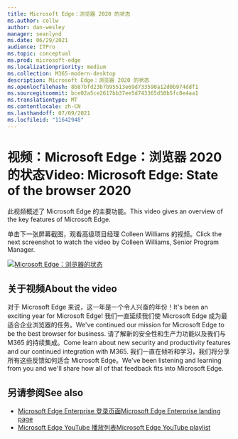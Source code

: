 ```yaml
---
title: Microsoft Edge：浏览器 2020 的状态
ms.author: collw
author: dan-wesley
manager: seanlynd
ms.date: 06/29/2021
audience: ITPro
ms.topic: conceptual
ms.prod: microsoft-edge
ms.localizationpriority: medium
ms.collection: M365-modern-desktop
description: Microsoft Edge：浏览器 2020 的状态
ms.openlocfilehash: 8b87bfd23b7b95513e69d733590a12d0b974ddf1
ms.sourcegitcommit: bce02a5ce2617bb37ee5d743365d50b5fc8e4aa1
ms.translationtype: MT
ms.contentlocale: zh-CN
ms.lasthandoff: 07/09/2021
ms.locfileid: "11642948"
---
```

# <a name="video-microsoft-edge-state-of-the-browser-2020"></a><span data-ttu-id="d06f6-103">视频：Microsoft Edge：浏览器 2020 的状态</span><span class="sxs-lookup"><span data-stu-id="d06f6-103">Video: Microsoft Edge: State of the browser 2020</span></span>

<span data-ttu-id="d06f6-104">此视频概述了 Microsoft Edge 的主要功能。</span><span class="sxs-lookup"><span data-stu-id="d06f6-104">This video gives an overview of the key features of Microsoft Edge.</span></span>

<span data-ttu-id="d06f6-105">单击下一张屏幕截图，观看高级项目经理 Colleen Williams 的视频。</span><span class="sxs-lookup"><span data-stu-id="d06f6-105">Click the next screenshot to watch the video by Colleen Williams, Senior Program Manager.</span></span>

[![Microsoft Edge：浏览器的状态](media/microsoft-edge-video-state-of-browser/0.png)](http://www.youtube.com/watch?v=ajdoE4wmzV0 "Microsoft Edge - State of the browser 2020")

## <a name="about-the-video"></a><span data-ttu-id="d06f6-107">关于视频</span><span class="sxs-lookup"><span data-stu-id="d06f6-107">About the video</span></span>

<span data-ttu-id="d06f6-108">对于 Microsoft Edge 来说，这一年是一个令人兴奋的年份！</span><span class="sxs-lookup"><span data-stu-id="d06f6-108">It's been an exciting year for Microsoft Edge!</span></span> <span data-ttu-id="d06f6-109">我们一直延续我们使 Microsoft Edge 成为最适合企业浏览器的任务。</span><span class="sxs-lookup"><span data-stu-id="d06f6-109">We've continued our mission for Microsoft Edge to be the best browser for business.</span></span> <span data-ttu-id="d06f6-110">请了解新的安全性和生产力功能以及我们与 M365 的持续集成。</span><span class="sxs-lookup"><span data-stu-id="d06f6-110">Come learn about new security and productivity features and our continued integration with M365.</span></span> <span data-ttu-id="d06f6-111">我们一直在倾听和学习，我们将分享所有这些反馈如何适合 Microsoft Edge。</span><span class="sxs-lookup"><span data-stu-id="d06f6-111">We've been listening and learning from you and we'll share how all of that feedback fits into Microsoft Edge.</span></span>

## <a name="see-also"></a><span data-ttu-id="d06f6-112">另请参阅</span><span class="sxs-lookup"><span data-stu-id="d06f6-112">See also</span></span>

- [<span data-ttu-id="d06f6-113">Microsoft Edge Enterprise 登录页面</span><span class="sxs-lookup"><span data-stu-id="d06f6-113">Microsoft Edge Enterprise landing page</span></span>](https://aka.ms/EdgeEnterprise)
- [<span data-ttu-id="d06f6-114">Microsoft Edge YouTube 播放列表</span><span class="sxs-lookup"><span data-stu-id="d06f6-114">Microsoft Edge YouTube playlist</span></span>](https://www.youtube.com/playlist?list=PLXtHYVsvn_b-uXh1tMeYpT-0iD8tD3tFy)